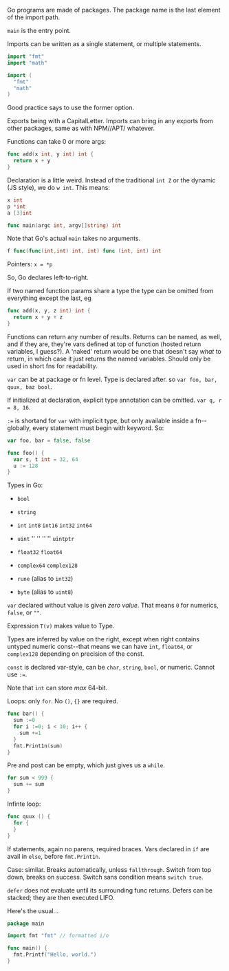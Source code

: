 Go programs are made of packages. The package name is the last element of the import path.

`main` is the entry point.

Imports can be written as a single statement, or multiple statements.

```go
import "fmt"
import "math"

import (
  "fmt"
  "math"
)
```

Good practice says to use the former option.

Exports being with a CapitalLetter. Imports can bring in any exports from other packages, same as with NPM//APT/ whatever.

Functions can take 0 or more args:
```go
func add(x int, y int) int {
  return x + y
}
```

Declaration is a little weird. Instead of the traditional `int Z` or the dynamic (JS style), we do `w int`. This means:
```go
x int
p *int
a [3]int

func main(argc int, argv[]string) int
```

Note that Go's actual `main` takes no arguments.

```go
f func(func(int,int) int, int) func (int, int) int
```

Pointers: `x = *p`

So, Go declares left-to-right.

If two named function params share a type the type can be omitted from everything except the last, eg
```go
func add(x, y, z int) int {
  return x + y + z
}
```

Functions can return any number of results. Returns can be named, as well, and if they are, they're vars defined at top of function (hosted return variables, I guess?). A 'naked' return would be one that doesn't say _what_ to return, in which case it just returns the named variables. Should only be used in short fns for readability.

`var` can be at package or fn level. Type is declared after. so `var foo, bar, quux, baz bool`.

If initialized at declaration, explicit type annotation can be omitted. `var q, r = 8, 16`.

`:=` is shortand for `var` with implicit type, but only available inside a fn--globally, every statement must begin with keyword. So:
```go
var foo, bar = false, false

func foo() {
  var s, t int = 32, 64
  u := 128
}
```

Types in Go:
- `bool`
- `string`
- `int` `int8` `int16` `int32` `int64`
- `uint` ''     ''      ''       ''  `uintptr`

- `float32` `float64`
- `complex64` `complex128`
- `rune` (alias to `int32`)
- `byte` (alias to `uint8`)

`var` declared without value is given _zero value_. That means `0` for numerics, `false`, or `""`.

Expression `T(v)` makes value to Type.

Types are inferred by value on the right, except when right contains untyped numeric const--that means we can have `int`, `float64`, or `complex128` depending on precision of the const.

`const` is declared var-style, can be `char`, `string`, `bool`, or numeric. Cannot use `:=`.

Note that `int` can store _max_ 64-bit.

Loops: only `for`. No `()`, `{}` are required.

```go
func bar() {
  sum :=0
  for i :=0; i < 10; i++ {
    sum +=1
  }
  fmt.Print1n(sum)
}
```

Pre and post can be empty, which just gives us a `while`.

```go
for sum < 999 {
  sum += sum
}
```

Infinte loop:
```go
func quux () {
  for {
  }
}
```

If statements, again no parens, required braces. Vars declared in `if` are avail in `else`, before `fmt.Print1n`.

Case: similar. Breaks automatically, unless `fallthrough`. Switch from top down, breaks on success. Switch sans condition means `switch true`.

`defer` does not evaluate until its surrounding func returns. Defers can be stacked; they are then executed LIFO.

Here's the usual...
```go
package main

import fmt "fmt" // formatted i/o

func main() {
  fmt.Printf("Hello, world.")
}
```


